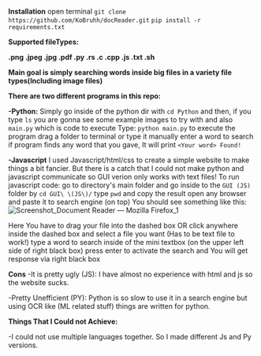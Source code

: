 **Installation**
open terminal
`git clone https://github.com/KoBruhh/docReader.git`
`pip install -r requirements.txt`


**Supported fileTypes:**

**.png .jpeg .jpg .pdf .py .rs .c .cpp .js .txt .sh**

**Main goal is simply searching words inside big files in a variety file types(Including image files)**


**There are two different programs in this repo:**

**-Python:**
Simply go inside of the python dir with `cd Python`
and then, if you type `ls` you are gonna see some example images to try with and also `main.py` which is code to execute
Type:
  `python main.py` to execute the program
  drag a folder to terminal or type it manually
  enter a word to search
  if program finds any word that you gave, It will print `<Your word> Found!`

**-Javascript**
I used Javascript/html/css to create a simple website to make things a bit fancier.
But there is a catch that I could not make python and javascript communicate so GUI verion only works with text files!
To run javascript code:
  go to directory's main folder and go inside to the `GUI (JS)` folder by `cd GUI\ \(JS\)/`
  type `pwd` and copy the result
  open any browser and paste it to search engine (on top)
  You should see something like this:![Screenshot_Document Reader — Mozilla Firefox_1](https://user-images.githubusercontent.com/101834410/189137405-b1ae45e3-e6bd-465c-85ac-7515f247ddfe.png)
  
  Here You have to drag your file into the dashed box OR click anywhere inside the dashed box and select a file you want (Has to be text file to work!)     type a word to search inside of the mini textbox (on the upper left side of right black box) 
  press enter to activate the search and You will get response via right black box

**Cons**
-It is pretty ugly (JS):
  I have almost no experience with html and js so the website sucks.

-Pretty Unefficient (PY):
  Python is so slow to use it in a search engine but using OCR like (ML related stuff) things are written for python.
  
**Things That I Could not Achieve:**

-I could not use multiple languages together. So I made different Js and Py versions.
